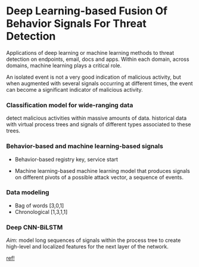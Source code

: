 # Deep Learning-based Fusion Of Behavior Signals For Threat Detection

Applications of deep learning or machine learning methods to threat detection on endpoints, email, docs and apps. Within each domain, across domains, machine learning plays a critical role.

An isolated event is not a very good indication of malicious activity, but when augmented with several signals occurring at different times, the event can become a significant indicator of malicious activity.

### Classification model for wide-ranging data
detect malicious activities within massive amounts of data.
historical data with virtual process trees and signals of different types associated to these trees.

### Behavior-based and machine learning-based signals

- Behavior-based
    registry key, service start

- Machine learning-based
    machine learning model that produces signals on different pivots of a possible attack vector, a sequence of events.

### Data modeling
- Bag of words
    [3,0,1]
- Chronological
    [1,3,1,1]

### Deep CNN-BiLSTM

*Aim*: model long sequences of signals within the process tree to create high-level and localized features for the next layer of the network.

[ref!](https://www.microsoft.com/security/blog/2020/07/23/seeing-the-big-picture-deep-learning-based-fusion-of-behavior-signals-for-threat-detection/)

